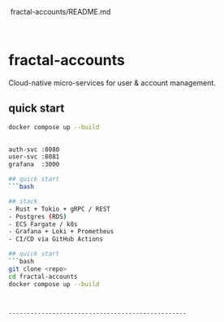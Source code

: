  fractal-accounts/README.md 

 
# fractal-accounts
Cloud-native micro-services for user & account management.

## quick start
```bash
docker compose up --build
 

auth-svc :8080
user-svc :8081
grafana  :3000

## quick start
```bash

## stack
- Rust + Tokio + gRPC / REST
- Postgres (RDS)
- ECS Fargate / k8s
- Grafana + Loki + Prometheus
- CI/CD via GitHub Actions

## quick start
```bash
git clone <repo>
cd fractal-accounts
docker compose up --build

 

-------------------------------------------------
